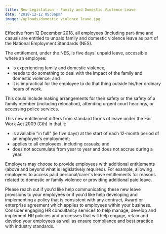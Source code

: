 ```yaml
---
title: New Legislation - Family and Domestic Violence Leave
date: '2018-12-12 05:06pm'
image: /uploads/domestic violence leave.jpg
---
```

Effective from 12 December 2018, all employees (including part-time and casual) are entitled to unpaid family and domestic violence leave as part of the National Employment Standards (NES).

The entitlement, under the NES, is five days' unpaid leave, accessible where an employee:

* is experiencing family and domestic violence;
* needs to do something to deal with the impact of the family and domestic violence; and
* it is impractical for the employee to do that thing outside his/her ordinary hours of work.

This could include making arrangements for their safety or the safety of a family member (including relocation), attending urgent court hearings, or accessing police services.

This new entitlement differs from standard forms of leave under the Fair Work Act 2009 (Cth) in that it:

* is available "in full" (ie five days) at the start of each 12-month period of an employee's employment;
* applies to all employees, including casuals; and 
* does not accumulate from year to year and does not accrue during a year.

Employers may choose to provide employees with additional entitlements (above and beyond what is legislatively required).  For example, allowing employees to access paid personal/carer's leave entitlements for reasons related to domestic or family violence or providing additional paid leave.

Please reach out if you'd like help communicating these new leave provisions to your employees or if you'd like help developing and implementing a policy that is consistent with any contract, Award or enterprise agreement which applies to employees within your business.  Consider engaging HR consultancy services to help manage, develop and implement HR policies and processes that will help engage, retain and develop your employees as well as ensure compliance and best practice with industry standards.
